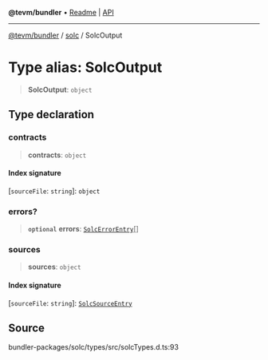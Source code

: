 **@tevm/bundler** • [Readme](../../README.md) \| [API](../../modules.md)

***

[@tevm/bundler](../../README.md) / [solc](../README.md) / SolcOutput

# Type alias: SolcOutput

> **SolcOutput**: `object`

## Type declaration

### contracts

> **contracts**: `object`

#### Index signature

 \[`sourceFile`: `string`\]: `object`

### errors?

> **`optional`** **errors**: [`SolcErrorEntry`](SolcErrorEntry.md)[]

### sources

> **sources**: `object`

#### Index signature

 \[`sourceFile`: `string`\]: [`SolcSourceEntry`](SolcSourceEntry.md)

## Source

bundler-packages/solc/types/src/solcTypes.d.ts:93
